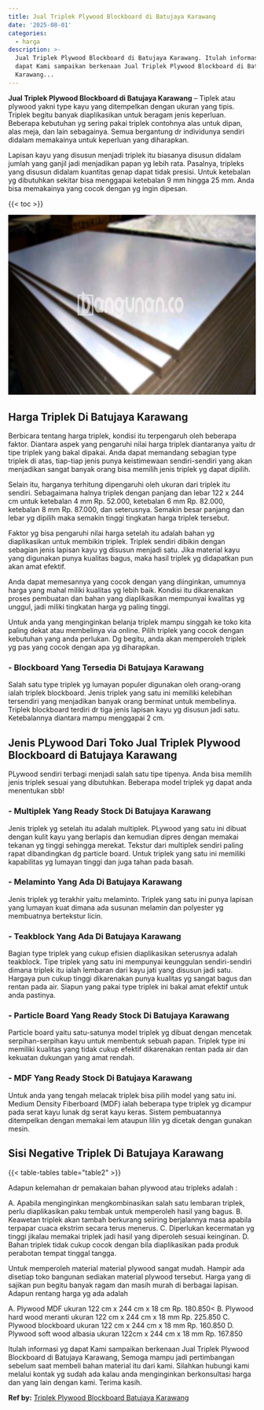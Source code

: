 ```yaml
---
title: Jual Triplek Plywood Blockboard di Batujaya Karawang
date: '2025-08-01'
categories:
  - harga
description: >-
  Jual Triplek Plywood Blockboard di Batujaya Karawang. Itulah informasi yg
  dapat Kami sampaikan berkenaan Jual Triplek Plywood Blockboard di Batujaya
  Karawang...
---
```


**Jual Triplek Plywood Blockboard di Batujaya Karawang** – Tiplek atau plywood yakni type kayu yang ditempelkan dengan ukuran yang tipis. Triplek begitu banyak diaplikasikan untuk beragam jenis keperluan. Beberapa kebutuhan yg sering pakai triplek contohnya alas untuk dipan, alas meja, dan lain sebagainya. Semua bergantung dr individunya sendiri didalam memakainya untuk keperluan yang diharapkan.

Lapisan kayu yang disusun menjadi triplek itu biasanya disusun didalam jumlah yang ganjil jadi menjadikan papan yg lebih rata. Pasalnya, tripleks yang disusun didalam kuantitas genap dapat tidak presisi. Untuk ketebalan yg dibutuhkan sekitar bisa menggapai ketebalan 9 mm hingga 25 mm. Anda bisa memakainya yang cocok dengan yg ingin dipesan.

{{< toc >}}

![Jual Triplek Plywood Blockboard di Batujaya Karawang](/images/jual-triplek-murah-21.png)

## Harga Triplek Di Batujaya Karawang

Berbicara tentang harga triplek, kondisi itu terpengaruh oleh beberapa faktor. Diantara aspek yang pengaruhi nilai harga triplek diantaranya yaitu dr tipe triplek yang bakal dipakai. Anda dapat memandang sebagian type triplek di atas, tiap-tiap jenis punya keistimewaan sendiri-sendiri yang akan menjadikan sangat banyak orang bisa memilih jenis triplek yg dapat dipilih.

Selain itu, harganya terhitung dipengaruhi oleh ukuran dari triplek itu sendiri. Sebagaimana halnya triplek dengan panjang dan lebar 122 x 244 cm untuk ketebalan 4 mm Rp. 52.000, ketebalan 6 mm Rp. 82.000, ketebalan 8 mm Rp. 87.000, dan seterusnya. Semakin besar panjang dan lebar yg dipilih maka semakin tinggi tingkatan harga triplek tersebut.

Faktor yg bisa pengaruhi nilai harga setelah itu adalah bahan yg diaplikasikan untuk membikin triplek. Triplek sendiri dibikin dengan sebagian jenis lapisan kayu yg disusun menjadi satu. Jika material kayu yang digunakan punya kualitas bagus, maka hasil triplek yg didapatkan pun akan amat efektif.

Anda dapat memesannya yang cocok dengan yang diinginkan, umumnya harga yang mahal miliki kualitas yg lebih baik. Kondisi itu dikarenakan proses pembuatan dan bahan yang diaplikasikan mempunyai kwalitas yg unggul, jadi miliki tingkatan harga yg paling tinggi.

Untuk anda yang menginginkan belanja triplek mampu singgah ke toko kita paling dekat atau membelinya via online. Pilih triplek yang cocok dengan kebutuhan yang anda perlukan. Dg begitu, anda akan memperoleh triplek yg pas yang cocok dengan apa yg diharapkan.

### \- Blockboard Yang Tersedia Di Batujaya Karawang

Salah satu type triplek yg lumayan populer digunakan oleh orang-orang ialah triplek blockboard. Jenis triplek yang satu ini memiliki kelebihan tersendiri yang menjadikan banyak orang berminat untuk membelinya. Triplek blockboard terdiri dr tiga jenis lapisan kayu yg disusun jadi satu. Ketebalannya diantara mampu menggapai 2 cm.

## Jenis PLywood Dari Toko Jual Triplek Plywood Blockboard di Batujaya Karawang

PLywood sendiri terbagi menjadi salah satu tipe tipenya. Anda bisa memilih jenis triplek sesuai yang dibutuhkan. Beberapa model triplek yg dapat anda menentukan sbb!

### \- Multiplek Yang Ready Stock Di Batujaya Karawang

Jenis triplek yg setelah itu adalah multiplek. PLywood yang satu ini dibuat dengan kulit kayu yang berlapis dan kemudian dipres dengan memakai tekanan yg tinggi sehingga merekat. Tekstur dari multiplek sendiri paling rapat dibandingkan dg particle board. Untuk triplek yang satu ini memiliki kapabilitas yg lumayan tinggi dan juga tahan pada basah.

### \- Melaminto Yang Ada Di Batujaya Karawang

Jenis triplek yg terakhir yaitu melaminto. Triplek yang satu ini punya lapisan yang lumayan kuat dimana ada susunan melamin dan polyester yg membuatnya bertekstur licin.

### \- Teakblock Yang Ada Di Batujaya Karawang

Bagian type triplek yang cukup efisien diaplikasikan seterusnya adalah teakblock. Tipe triplek yang satu ini mempunyai keunggulan sendiri-sendiri dimana triplek itu ialah lembaran dari kayu jati yang disusun jadi satu. Hargaya pun cukup tinggi dikarenakan punya kualitas yg sangat bagus dan rentan pada air. Siapun yang pakai type triplek ini bakal amat efektif untuk anda pastinya.

### \- Particle Board Yang Ready Stock Di Batujaya Karawang

Particle board yaitu satu-satunya model triplek yg dibuat dengan mencetak serpihan-serpihan kayu untuk membentuk sebuah papan. Triplek type ini memiliki kualitas yang tidak cukup efektif dikarenakan rentan pada air dan kekuatan dukungan yang amat rendah.

### \- MDF Yang Ready Stock Di Batujaya Karawang

Untuk anda yang tengah melacak triplek bisa pilih model yang satu ini. Medium Density Fiberboard (MDF) ialah beberapa type triplek yg dicampur pada serat kayu lunak dg serat kayu keras. Sistem pembuatannya ditempelkan dengan memakai lem ataupun lilin yg dicetak dengan gunakan mesin.

## Sisi Negative Triplek Di Batujaya Karawang

{{< table-tables table="table2" >}}

Adapun kelemahan dr pemakaian bahan plywood atau tripleks adalah :

A. Apabila menginginkan mengkombinasikan salah satu lembaran triplek, perlu diaplikasikan paku tembak untuk memperoleh hasil yang bagus. B. Keawetan triplek akan tambah berkurang seiiring berjalannya masa apabila terpapar cuaca ekstrim secara terus menerus. C. Diperlukan kecermatan yg tinggi jikalau memakai triplek jadi hasil yang diperoleh sesuai keinginan. D. Bahan triplek tidak cukup cocok dengan bila diaplikasikan pada produk perabotan tempat tinggal tangga.

Untuk memperoleh material material plywood sangat mudah. Hampir ada disetiap toko bangunan sediakan material plywood tersebut. Harga yang di sajikan pun begitu banyak ragam dan masih murah di berbagai lapisan. Adapun rentang harga yg ada adalah

A. Plywood MDF ukuran 122 cm x 244 cm x 18 cm Rp. 180.850< B. Plywood hard wood meranti ukuran 122 cm x 244 cm x 18 mm Rp. 225.850 C. Plywood blockboard ukuran 122 cm x 244 cm x 18 mm Rp. 160.850 D. Plywood soft wood albasia ukuran 122cm x 244 cm x 18 mm Rp. 167.850

Itulah informasi yg dapat Kami sampaikan berkenaan Jual Triplek Plywood Blockboard di Batujaya Karawang, Semoga mampu jadi pertimbangan sebelum saat membeli bahan material itu dari kami. Silahkan hubungi kami melalui kontak yg sudah ada kalau anda menginginkan berkonsultasi harga dan yang lain dengan kami. Terima kasih.

**Ref by:** [Triplek Plywood Blockboard Batujaya Karawang](https://id.wikipedia.org/wiki/Triplek)

